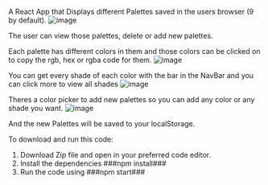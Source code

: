 A React App that Displays different Palettes saved in the users browser (9 by default).
![image](https://user-images.githubusercontent.com/58062082/129461397-7cc43d9b-a974-4955-b72d-2599ef246ab6.png)

The user can view those palettes, delete or add new palettes.

Each palette has different colors in them and those colors can be clicked on to copy the rgb, hex or rgba code for them.
![image](https://user-images.githubusercontent.com/58062082/129461446-a6b38893-4a20-430e-a3b8-4f9684224b31.png)

You can get every shade of each color with the bar in the NavBar and you can click more to view all shades
![image](https://user-images.githubusercontent.com/58062082/129461618-84b61b12-e015-4f2c-a7eb-ecd3e7e36bd1.png)

Theres a color picker to add new palettes so you can add any color or any shade you want.
![image](https://user-images.githubusercontent.com/58062082/129461627-6266a7c1-c5ec-4b68-b84a-9ee263c1940b.png)

And the new Palettes will be saved to your localStorage.

To download and run this code:
1. Download Zip file and open in your preferred code editor.
2. Install the dependencies 
###npm install###
4. Run the code using
###npm start###
